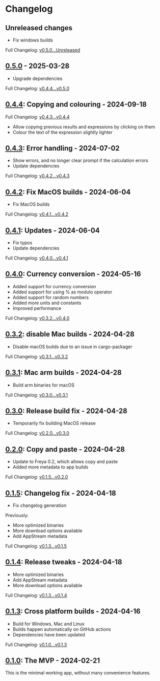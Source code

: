 # Changelog

<!-- next-header -->

## Unreleased changes

- Fix windows builds

Full Changelog: [v0.5.0...Unreleased]

## [0.5.0] - 2025-03-28

- Upgrade dependencies

Full Changelog: [v0.4.4...v0.5.0]

## [0.4.4]: Copying and colouring - 2024-09-18

Full Changelog: [v0.4.3...v0.4.4]

- Allow copying previous results and expressions by clicking on them
- Colour the text of the expression slightly lighter

## [0.4.3]: Error handling - 2024-07-02

- Show errors, and no longer clear prompt if the calculation errors
- Update dependencies

Full Changelog: [v0.4.2...v0.4.3]

## [0.4.2]: Fix MacOS builds - 2024-06-04

- Fix MacOS builds

Full Changelog: [v0.4.1...v0.4.2]

## [0.4.1]: Updates - 2024-06-04

- Fix typos
- Update dependencies

Full Changelog: [v0.4.0...v0.4.1]

## [0.4.0]: Currency conversion - 2024-05-16

- Added support for currency conversion
- Added support for using % as modulo operator
- Added support for random numbers
- Added more units and constants
- Improved performance

Full Changelog: [v0.3.2...v0.4.0]

## [0.3.2]: disable Mac builds - 2024-04-28

- Disable macOS builds due to an issue in cargo-packager

Full Changelog: [v0.3.1...v0.3.2]

## [0.3.1]: Mac arm builds - 2024-04-28

- Build arm binaries for macOS

Full Changelog: [v0.3.0...v0.3.1]

## [0.3.0]: Release build fix - 2024-04-28

- Temporarily fix building MacOS release

Full Changelog: [v0.2.0...v0.3.0]

## [0.2.0]: Copy and paste - 2024-04-28

- Update to Freya 0.2, which allows copy and paste
- Added more metadata to app builds

Full Changelog: [v0.1.5...v0.2.0]

## [0.1.5]: Changelog fix - 2024-04-18

- Fix changelog generation

Previously:

- More optimized binaries
- More download options available
- Add AppStream metadata

Full Changelog: [v0.1.3...v0.1.5]

## [0.1.4]: Release tweaks - 2024-04-18

- More optimized binaries
- Add AppStream metadata
- More download options available

Full Changelog: [v0.1.3...v0.1.4]

## [0.1.3]: Cross platform builds - 2024-04-16

- Build for Windows, Mac and Linux
- Builds happen automatically on GitHub actions
- Dependencies have been updated

Full Changelog: [v0.1.0...v0.1.3]

## [0.1.0]: The MVP - 2024-02-21

This is the minimal working app, without many convenience features.

<!-- next-release-url -->
[0.5.0]: https://github.com/JadedBlueEyes/fendapp/releases/tag/v0.5.0
[0.4.4]: https://github.com/JadedBlueEyes/fendapp/releases/tag/v0.4.4
[0.4.3]: https://github.com/JadedBlueEyes/fendapp/releases/tag/v0.4.3
[0.4.2]: https://github.com/JadedBlueEyes/fendapp/releases/tag/v0.4.2
[0.4.1]: https://github.com/JadedBlueEyes/fendapp/releases/tag/v0.4.1
[0.4.0]: https://github.com/JadedBlueEyes/fendapp/releases/tag/v0.4.0
[0.3.2]: https://github.com/JadedBlueEyes/fendapp/releases/tag/v0.3.2
[0.3.1]: https://github.com/JadedBlueEyes/fendapp/releases/tag/v0.3.1
[0.3.0]: https://github.com/JadedBlueEyes/fendapp/releases/tag/v0.3.0
[0.2.0]: https://github.com/JadedBlueEyes/fendapp/releases/tag/v0.2.0
[0.1.5]: https://github.com/JadedBlueEyes/fendapp/releases/tag/v0.1.5
[0.1.4]: https://github.com/JadedBlueEyes/fendapp/releases/tag/v0.1.4
[0.1.3]: https://github.com/JadedBlueEyes/fendapp/releases/tag/v0.1.3
[0.1.0]: https://github.com/JadedBlueEyes/fendapp/releases/tag/v0.1.0

<!-- next-compare-url -->
[v0.5.0...Unreleased]: https://github.com/JadedBlueEyes/fendapp/compare/v0.5.0...HEAD
[v0.4.4...v0.5.0]: https://github.com/JadedBlueEyes/fendapp/compare/v0.4.4...v0.5.0
[v0.4.3...v0.4.4]: https://github.com/JadedBlueEyes/fendapp/compare/v0.4.3...v0.4.4
[v0.4.2...v0.4.3]: https://github.com/JadedBlueEyes/fendapp/compare/v0.4.2...v0.4.3
[v0.4.1...v0.4.2]: https://github.com/JadedBlueEyes/fendapp/compare/v0.4.1...v0.4.2
[v0.4.0...v0.4.1]: https://github.com/JadedBlueEyes/fendapp/compare/v0.4.0...v0.4.1
[v0.3.2...v0.4.0]: https://github.com/JadedBlueEyes/fendapp/compare/v0.3.2...v0.4.0
[v0.3.1...v0.3.2]: https://github.com/JadedBlueEyes/fendapp/compare/v0.3.1...v0.3.2
[v0.3.0...v0.3.1]: https://github.com/JadedBlueEyes/fendapp/compare/v0.3.0...v0.3.1
[v0.2.0...v0.3.0]: https://github.com/JadedBlueEyes/fendapp/compare/v0.2.0...v0.3.0
[v0.1.5...v0.2.0]: https://github.com/JadedBlueEyes/fendapp/compare/v0.1.5...v0.2.0
[v0.1.3...v0.1.5]: https://github.com/JadedBlueEyes/fendapp/compare/v0.1.3...v0.1.5
[v0.1.3...v0.1.4]: https://github.com/JadedBlueEyes/fendapp/compare/v0.1.3...v0.1.4
[v0.1.0...v0.1.3]: https://github.com/JadedBlueEyes/fendapp/compare/v0.1.0...v0.1.3
